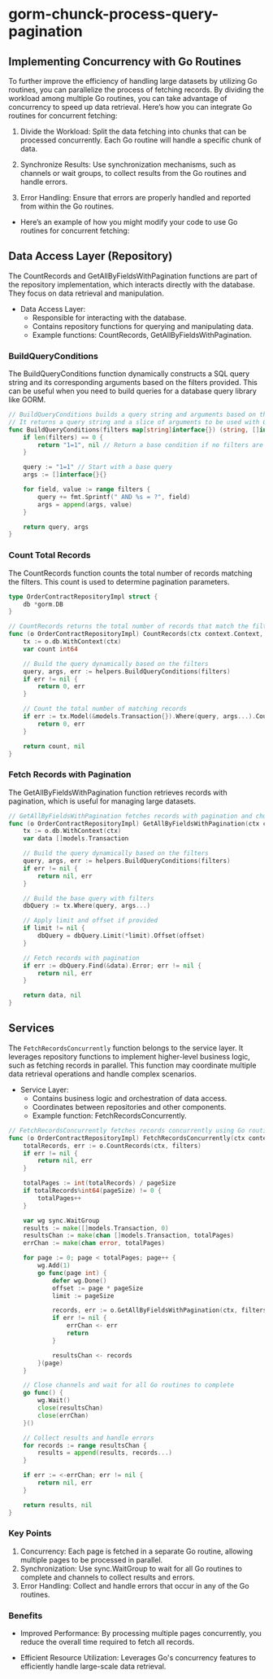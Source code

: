 # gorm-chunck-process-query-pagination

## Implementing Concurrency with Go Routines

To further improve the efficiency of handling large datasets by utilizing Go routines, you can parallelize the process of fetching records. By dividing the workload among multiple Go routines, you can take advantage of concurrency to speed up data retrieval. Here’s how you can integrate Go routines for concurrent fetching:

1. Divide the Workload: Split the data fetching into chunks that can be processed concurrently. Each Go routine will handle a specific chunk of data.

2. Synchronize Results: Use synchronization mechanisms, such as channels or wait groups, to collect results from the Go routines and handle errors.

3. Error Handling: Ensure that errors are properly handled and reported from within the Go routines.

- Here’s an example of how you might modify your code to use Go routines for concurrent fetching:

## Data Access Layer (Repository)

 The CountRecords and GetAllByFieldsWithPagination functions are part of the repository implementation, which interacts directly with the database. They focus on data retrieval and manipulation.

- Data Access Layer:
	- Responsible for interacting with the database.
	- Contains repository functions for querying and manipulating data.
	- Example functions: CountRecords, GetAllByFieldsWithPagination.


### BuildQueryConditions

The BuildQueryConditions function dynamically constructs a SQL query string and its corresponding arguments based on the filters provided. This can be useful when you need to build queries for a database query library like GORM.

```go
// BuildQueryConditions builds a query string and arguments based on the provided filters.
// It returns a query string and a slice of arguments to be used with GORM or other database libraries.
func BuildQueryConditions(filters map[string]interface{}) (string, []interface{}) {
	if len(filters) == 0 {
		return "1=1", nil // Return a base condition if no filters are provided
	}

	query := "1=1" // Start with a base query
	args := []interface{}{}

	for field, value := range filters {
		query += fmt.Sprintf(" AND %s = ?", field)
		args = append(args, value)
	}

	return query, args
}
```


### Count Total Records
The CountRecords function counts the total number of records matching the filters. This count is used to determine pagination parameters.

```go
type OrderContractRepositoryImpl struct {
    db *gorm.DB
}

// CountRecords returns the total number of records that match the filters
func (o OrderContractRepositoryImpl) CountRecords(ctx context.Context, filters map[string]interface{}) (int64, error) {
    tx := o.db.WithContext(ctx)
    var count int64

    // Build the query dynamically based on the filters
    query, args, err := helpers.BuildQueryConditions(filters)
    if err != nil {
        return 0, err
    }

    // Count the total number of matching records
    if err := tx.Model(&models.Transaction{}).Where(query, args...).Count(&count).Error; err != nil {
        return 0, err
    }

    return count, nil
}
```

### Fetch Records with Pagination
The GetAllByFieldsWithPagination function retrieves records with pagination, which is useful for managing large datasets.

```go
// GetAllByFieldsWithPagination fetches records with pagination and chunking
func (o OrderContractRepositoryImpl) GetAllByFieldsWithPagination(ctx context.Context, filters map[string]interface{}, limit *int, offset int) ([]models.Transaction, error) {
    tx := o.db.WithContext(ctx)
    var data []models.Transaction

    // Build the query dynamically based on the filters
    query, args, err := helpers.BuildQueryConditions(filters)
    if err != nil {
        return nil, err
    }

    // Build the base query with filters
    dbQuery := tx.Where(query, args...)

    // Apply limit and offset if provided
    if limit != nil {
        dbQuery = dbQuery.Limit(*limit).Offset(offset)
    }

    // Fetch records with pagination
    if err := dbQuery.Find(&data).Error; err != nil {
        return nil, err
    }

    return data, nil
}

```

## Services
The `FetchRecordsConcurrently` function belongs to the service layer. It leverages repository functions to implement higher-level business logic, such as fetching records in parallel. This function may coordinate multiple data retrieval operations and handle complex scenarios.

- Service Layer: 
	- Contains business logic and orchestration of data access.
	- Coordinates between repositories and other components.
	- Example function: FetchRecordsConcurrently.

```go
// FetchRecordsConcurrently fetches records concurrently using Go routines
func (o OrderContractRepositoryImpl) FetchRecordsConcurrently(ctx context.Context, filters map[string]interface{}, pageSize int) ([]models.Transaction, error) {
    totalRecords, err := o.CountRecords(ctx, filters)
    if err != nil {
        return nil, err
    }

    totalPages := int(totalRecords) / pageSize
    if totalRecords%int64(pageSize) != 0 {
        totalPages++
    }

    var wg sync.WaitGroup
    results := make([]models.Transaction, 0)
    resultsChan := make(chan []models.Transaction, totalPages)
    errChan := make(chan error, totalPages)

    for page := 0; page < totalPages; page++ {
        wg.Add(1)
        go func(page int) {
            defer wg.Done()
            offset := page * pageSize
            limit := pageSize

            records, err := o.GetAllByFieldsWithPagination(ctx, filters, &limit, offset)
            if err != nil {
                errChan <- err
                return
            }

            resultsChan <- records
        }(page)
    }

    // Close channels and wait for all Go routines to complete
    go func() {
        wg.Wait()
        close(resultsChan)
        close(errChan)
    }()

    // Collect results and handle errors
    for records := range resultsChan {
        results = append(results, records...)
    }

    if err := <-errChan; err != nil {
        return nil, err
    }

    return results, nil
}
```

### Key Points
1. Concurrency: Each page is fetched in a separate Go routine, allowing multiple pages to be processed in parallel.
2. Synchronization: Use sync.WaitGroup to wait for all Go routines to complete and channels to collect results and errors.
3. Error Handling: Collect and handle errors that occur in any of the Go routines.

### Benefits
- Improved Performance: By processing multiple pages concurrently, you reduce the overall time required to fetch all records.

- Efficient Resource Utilization: Leverages Go's concurrency features to efficiently handle large-scale data retrieval.